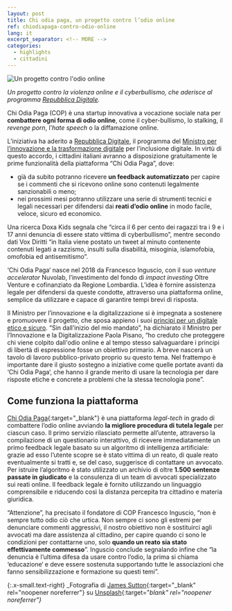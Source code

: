 ```yaml
---
layout: post
title: Chi odia paga, un progetto contro l’odio online
ref: chiodiapaga-contro-odio-online
lang: it
excerpt_separator: <!-- MORE -->
categories:
  - highlights
  - cittadini
---
```


<img class="w-100" src="{{ site.baseURL }}/assets/images/posts/chiodiapaga.jpg" alt="Un progetto contro l'odio online"/>

_Un progetto contro la violenza online e il cyberbullismo, che aderisce al programma [Repubblica Digitale](https://innovazione.gov.it/it/repubblica-digitale/)._

<!-- MORE -->

Chi Odia Paga (COP) è una startup innovativa a vocazione sociale nata per **combattere ogni forma di odio online**, come il cyber-bullismo, lo stalking, il _revenge porn_, l’_hate speech_ o la diffamazione online. 

L’iniziativa ha aderito a [Repubblica Digitale](https://innovazione.gov.it/it/repubblica-digitale/), il programma del [Ministro per l’innovazione e la trasformazione digitale](https://innovazione.gov.it/) per l’inclusione digitale. In virtù di questo accordo, i cittadini italiani avranno a disposizione gratuitamente le prime funzionalità della piattaforma “Chi Odia Paga”, dove:

- già da subito potranno ricevere **un feedback automatizzato** per capire se i commenti che si ricevono online sono contenuti legalmente sanzionabili o meno;
- nei prossimi mesi potranno utilizzare una serie di strumenti tecnici e legali necessari per difendersi dai **reati d’odio online** in modo facile, veloce, sicuro ed economico.

Una ricerca Doxa Kids segnala che “circa il 6 per cento dei ragazzi tra i 9 e i 17 anni denuncia di essere stato vittima di cyberbullismo”, mentre secondo dati Vox Diritti “in Italia viene postato un tweet al minuto contenente contenuti legati a razzismo, insulti sulla disabilità, misoginia, islamofobia, omofobia ed antisemitismo”.

‘Chi Odia Paga‘ nasce nel 2018 da Francesco Inguscio, con il suo _venture accelerator_ Nuvolab, l’investimento del fondo di _impact investing_ Oltre Venture e cofinanziato da Regione Lombardia. L’idea è fornire assistenza legale per difendersi da queste condotte, attraverso una piattaforma online, semplice da utilizzare e capace di garantire tempi brevi di
risposta.

Il Ministro per l’innovazione e la digitalizzazione si è impegnata a sostenere e promuovere il progetto, che sposa appieno i suoi [principi per un digitale etico e sicuro](https://innovazione.gov.it/it/cosa-facciamo/missione/). “Sin dall’inizio del mio mandato”, ha dichiarato il Ministro per l’Innovazione e la Digitalizzazione Paola Pisano, “ho creduto che proteggere chi viene colpito dall'odio online e al tempo stesso salvaguardare i principi di libertà di espressione fosse un obiettivo primario. A breve nascerà un tavolo di lavoro pubblico-privato proprio su questo tema. Nel frattempo è importante dare il giusto sostegno a iniziative come quelle portate avanti da ‘Chi Odia Paga‘, che hanno il grande merito di usare la tecnologia per dare risposte etiche e concrete a problemi che la stessa tecnologia pone”.

## Come funziona la piattaforma

[Chi Odia Paga](https://chiodiapaga.it/){:target="_blank"} è una piattaforma _legal-tech_ in grado di combattere l’odio online avviando **la
migliore procedura di tutela legale** per ciascun caso. Il primo servizio rilasciato permette all’utente, attraverso la compilazione di un questionario interattivo, di ricevere immediatamente un primo feedback legale basato su un algoritmo di intelligenza artificiale: grazie ad esso l’utente scopre se è stato vittima di un reato, di quale reato eventualmente si
tratti e, se del caso, suggerisce di contattare un avvocato. Per istruire l’algoritmo è stato utilizzato un archivio di oltre **1.500 sentenze passate in giudicato** e la consulenza di un team di avvocati specializzato sui reati online. Il feedback legale è fornito utilizzando un linguaggio comprensibile e riducendo così la distanza percepita tra cittadino e materia giuridica.

“Attenzione”, ha precisato il fondatore di COP Francesco Inguscio, “non è sempre tutto odio ciò che urtica. Non sempre ci sono gli estremi per denunciare commenti aggressivi, il nostro obiettivo non è sostituirci agli avvocati ma dare assistenza al cittadino, per capire quando ci sono le condizioni per contattarne uno, solo **quando un reato sia stato effettivamente commesso**”. Inguscio conclude segnalando infine che “la denuncia è l’ultima difesa da usare contro l’odio, la prima si chiama ‘educazione‘ e deve essere sostenuta supportando tutte le associazioni che fanno sensibilizzazione e formazione su questi temi”.

{:.x-small.text-right}
_Fotografia di [James Sutton](https://unsplash.com/@jamessutton_photography?utm_source=unsplash&utm_medium=referral&utm_content=creditCopyText){:target="_blank" rel="noopener noreferrer"} su [Unsplash](https://unsplash.com/s/photos/bullying?utm_source=unsplash&utm_medium=referral&utm_content=creditCopyText){:target="_blank" rel="noopener noreferrer"}_
